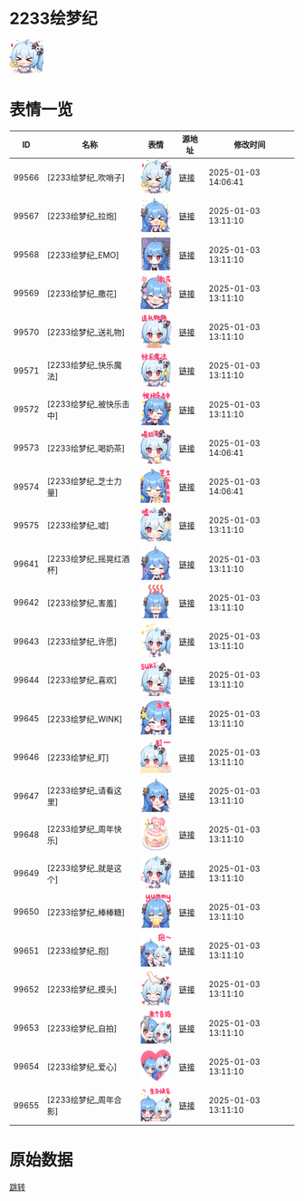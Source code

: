 # 2233绘梦纪

<img src="./cover.png" height="60" alt="cover" />

# 表情一览

|ID|名称|表情|源地址|修改时间|
|----|----|----|----|----|
|99566|[2233绘梦纪_吹哨子]|<img src="./pic/099566_%5B2233绘梦纪_吹哨子%5D.png" height="60" alt="吹哨子"/>|[链接](https://i0.hdslb.com/bfs/emote/3210a5f7e3c1c9eec8db89c90f869a9aded50d0a.png)|2025-01-03 14:06:41|
|99567|[2233绘梦纪_拉炮]|<img src="./pic/099567_%5B2233绘梦纪_拉炮%5D.png" height="60" alt="拉炮"/>|[链接](https://i0.hdslb.com/bfs/emote/db65a071beca57b3d65bb3ea50000ff5659adaf8.png)|2025-01-03 13:11:10|
|99568|[2233绘梦纪_EMO]|<img src="./pic/099568_%5B2233绘梦纪_EMO%5D.png" height="60" alt="EMO"/>|[链接](https://i0.hdslb.com/bfs/emote/34161be73253cd0852e22e25b6bb9c528cdfeb5a.png)|2025-01-03 13:11:10|
|99569|[2233绘梦纪_撒花]|<img src="./pic/099569_%5B2233绘梦纪_撒花%5D.png" height="60" alt="撒花"/>|[链接](https://i0.hdslb.com/bfs/emote/9d63bea01865efcbc763e13b4d9fa7cfff9a2956.png)|2025-01-03 13:11:10|
|99570|[2233绘梦纪_送礼物]|<img src="./pic/099570_%5B2233绘梦纪_送礼物%5D.png" height="60" alt="送礼物"/>|[链接](https://i0.hdslb.com/bfs/emote/538b271231e91aa5d58260ee5c730d5292749ecc.png)|2025-01-03 13:11:10|
|99571|[2233绘梦纪_快乐魔法]|<img src="./pic/099571_%5B2233绘梦纪_快乐魔法%5D.png" height="60" alt="快乐魔法"/>|[链接](https://i0.hdslb.com/bfs/emote/8757e273bf586b900946ddca0ee4b66b3f149919.png)|2025-01-03 13:11:10|
|99572|[2233绘梦纪_被快乐击中]|<img src="./pic/099572_%5B2233绘梦纪_被快乐击中%5D.png" height="60" alt="被快乐击中"/>|[链接](https://i0.hdslb.com/bfs/emote/8617b480ddad20dc8e37ca0b15f720f3709029aa.png)|2025-01-03 13:11:10|
|99573|[2233绘梦纪_喝奶茶]|<img src="./pic/099573_%5B2233绘梦纪_喝奶茶%5D.png" height="60" alt="喝奶茶"/>|[链接](https://i0.hdslb.com/bfs/emote/e4fbb65e6203c39feef73821dc2f46f4c27ee4ac.png)|2025-01-03 14:06:41|
|99574|[2233绘梦纪_芝士力量]|<img src="./pic/099574_%5B2233绘梦纪_芝士力量%5D.png" height="60" alt="芝士力量"/>|[链接](https://i0.hdslb.com/bfs/emote/7997a94c2a9cdfee63813a83f5fdfcf525565402.png)|2025-01-03 14:06:41|
|99575|[2233绘梦纪_嘘]|<img src="./pic/099575_%5B2233绘梦纪_嘘%5D.png" height="60" alt="嘘"/>|[链接](https://i0.hdslb.com/bfs/emote/ae5a31ad8a8c87f2138a080df0b5995b910cd0c6.png)|2025-01-03 13:11:10|
|99641|[2233绘梦纪_摇晃红酒杯]|<img src="./pic/099641_%5B2233绘梦纪_摇晃红酒杯%5D.png" height="60" alt="摇晃红酒杯"/>|[链接](https://i0.hdslb.com/bfs/emote/818b202379541674437533561da4d53d19881a23.png)|2025-01-03 13:11:10|
|99642|[2233绘梦纪_害羞]|<img src="./pic/099642_%5B2233绘梦纪_害羞%5D.png" height="60" alt="害羞"/>|[链接](https://i0.hdslb.com/bfs/emote/1724b7b256b566995aeed2f6bbdbee1475773924.png)|2025-01-03 13:11:10|
|99643|[2233绘梦纪_许愿]|<img src="./pic/099643_%5B2233绘梦纪_许愿%5D.png" height="60" alt="许愿"/>|[链接](https://i0.hdslb.com/bfs/emote/dc6982e038bd9cb97d36511f4e8d4c583bd8593a.png)|2025-01-03 13:11:10|
|99644|[2233绘梦纪_喜欢]|<img src="./pic/099644_%5B2233绘梦纪_喜欢%5D.png" height="60" alt="喜欢"/>|[链接](https://i0.hdslb.com/bfs/emote/efbef2b217e929314e90d715a67d86489bf646ee.png)|2025-01-03 13:11:10|
|99645|[2233绘梦纪_WINK]|<img src="./pic/099645_%5B2233绘梦纪_WINK%5D.png" height="60" alt="WINK"/>|[链接](https://i0.hdslb.com/bfs/emote/50b02b429072fe346c158c6c9abbbd734b177e9c.png)|2025-01-03 13:11:10|
|99646|[2233绘梦纪_盯]|<img src="./pic/099646_%5B2233绘梦纪_盯%5D.png" height="60" alt="盯"/>|[链接](https://i0.hdslb.com/bfs/emote/9bec444d925bdff23bec244ba3fd7ff8691d9443.png)|2025-01-03 13:11:10|
|99647|[2233绘梦纪_请看这里]|<img src="./pic/099647_%5B2233绘梦纪_请看这里%5D.png" height="60" alt="请看这里"/>|[链接](https://i0.hdslb.com/bfs/emote/eaa4f679bfe86e3bae34e09f4e5fbfbb1ad7e969.png)|2025-01-03 13:11:10|
|99648|[2233绘梦纪_周年快乐]|<img src="./pic/099648_%5B2233绘梦纪_周年快乐%5D.png" height="60" alt="周年快乐"/>|[链接](https://i0.hdslb.com/bfs/emote/5f4bfcc9326fdaaa604badace45e92bf8ec0df51.png)|2025-01-03 13:11:10|
|99649|[2233绘梦纪_就是这个]|<img src="./pic/099649_%5B2233绘梦纪_就是这个%5D.png" height="60" alt="就是这个"/>|[链接](https://i0.hdslb.com/bfs/emote/8418c92f32afe0c611c84676129227f60dbcccef.png)|2025-01-03 13:11:10|
|99650|[2233绘梦纪_棒棒糖]|<img src="./pic/099650_%5B2233绘梦纪_棒棒糖%5D.png" height="60" alt="棒棒糖"/>|[链接](https://i0.hdslb.com/bfs/emote/cd4da5393dd996b3509144c860421dffc2fc8133.png)|2025-01-03 13:11:10|
|99651|[2233绘梦纪_抱]|<img src="./pic/099651_%5B2233绘梦纪_抱%5D.png" height="60" alt="抱"/>|[链接](https://i0.hdslb.com/bfs/emote/8cf2a1ab3397a152d2b8fae5f1c1f7dd1a6a7cc5.png)|2025-01-03 13:11:10|
|99652|[2233绘梦纪_摸头]|<img src="./pic/099652_%5B2233绘梦纪_摸头%5D.png" height="60" alt="摸头"/>|[链接](https://i0.hdslb.com/bfs/emote/002e91a74055ab33f8abeb61b432cfb04ba3e2c4.png)|2025-01-03 13:11:10|
|99653|[2233绘梦纪_自拍]|<img src="./pic/099653_%5B2233绘梦纪_自拍%5D.png" height="60" alt="自拍"/>|[链接](https://i0.hdslb.com/bfs/emote/a17250b56d56d96234d11eb669e32e878e98c8d0.png)|2025-01-03 13:11:10|
|99654|[2233绘梦纪_爱心]|<img src="./pic/099654_%5B2233绘梦纪_爱心%5D.png" height="60" alt="爱心"/>|[链接](https://i0.hdslb.com/bfs/emote/3aaabdc1a090521383dc640290164edb7185072a.png)|2025-01-03 13:11:10|
|99655|[2233绘梦纪_周年合影]|<img src="./pic/099655_%5B2233绘梦纪_周年合影%5D.png" height="60" alt="周年合影"/>|[链接](https://i0.hdslb.com/bfs/emote/8c0ba41cb13f198b71260569cb12740261dfa305.png)|2025-01-03 13:11:10|

# 原始数据

[跳转](./raw.json)

